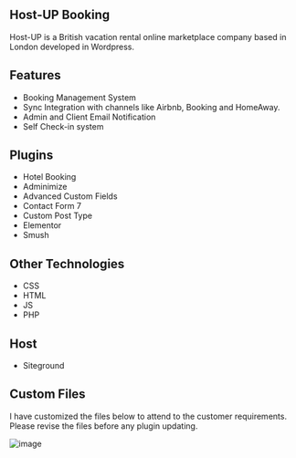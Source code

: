 Host-UP Booking
------------------------------------------

Host-UP is a British vacation rental online marketplace company based in London developed in Wordpress.

Features
---------
      
- Booking Management System
- Sync Integration with channels like Airbnb, Booking and HomeAway.
- Admin and Client Email Notification
- Self Check-in system

Plugins
---------

- Hotel Booking
- Adminimize
- Advanced Custom Fields
- Contact Form 7
- Custom Post Type 
- Elementor
- Smush

Other Technologies
---------

- CSS
- HTML
- JS
- PHP

Host
---------

- Siteground

Custom Files
---------
 
I have customized the files below to attend to the customer requirements.   
Please revise the files before any plugin updating.
 
![image](https://user-images.githubusercontent.com/22096119/118993227-ad7a4000-b9c8-11eb-9c20-1f9979917cd2.png)

